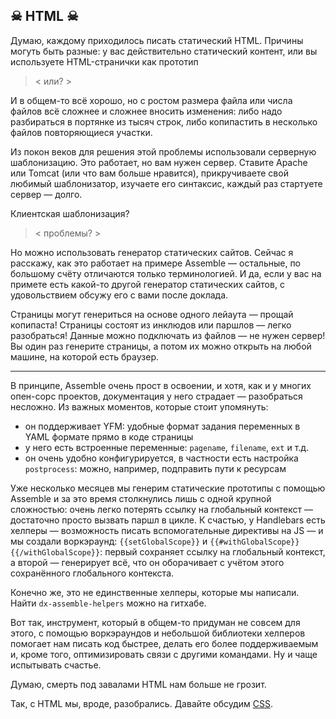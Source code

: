 ## ☠ HTML ☠

Думаю, каждому приходилось писать статический HTML. Причины могуть быть разные: у вас действительно статический контент, или вы используете HTML-странички как прототип

> < или? > 

И в общем-то всё хорошо, но с ростом размера файла или числа файлов всё сложнее и сложнее вносить изменения: либо надо разбираться в портянке из тысяч строк, либо копипастить в несколько файлов повторяющиеся участки.

Из покон веков для решения этой проблемы использовали серверную шаблонизацию. Это работает, но вам нужен сервер. Ставите Apache или Tomcat (или что вам больше нравится), прикручиваете свой любимый шаблонизатор, изучаете его синтаксис, каждый раз стартуете сервер — долго.

Клиентская шаблонизация? 

> < проблемы? >

Но можно использовать генератор статических сайтов. Сейчас я расскажу, как это работает на примере Assemble — остальные, по большому счёту отличаются только терминологией. И да, если у вас на примете есть какой-то другой генератор статических сайтов, с удовольствием обсужу его с вами после доклада.

Страницы могут генериться на основе одного лейаута — прощай копипаста! Страницы состоят из инклюдов или паршлов — легко разобраться! Данные можно подключать из файлов — не нужен сервер! Вы один раз генерите страницы, а потом их можно открыть на любой машине, на которой есть браузер.

---

В принципе, Assemble очень прост в освоении, и хотя, как и у многих опен-сорс проектов, документация у него страдает — разобраться несложно. Из важных моментов, которые стоит упомянуть:
* он поддерживает YFM: удобные формат задания переменных в YAML формате прямо в коде страницы
* у него есть встроенные переменные: `pagename`, `filename`, `ext` и т.д.
* он очень удобно конфигурируется, в частности есть настройка `postprocess`: можно, например, подправить пути к ресурсам

Уже несколько месяцев мы генерим статические прототипы с помощью Assemble и за это время столкнулись лишь с одной крупной сложностью: очень легко потерять ссылку на глобальный контекст — достаточно просто вызвать паршл в цикле. К счастью, у Handlebars есть хелперы — возможность писать вспомогательные директивы на JS — и мы создали воркэраунд:
`{{setGlobalScope}}` и `{{#withGlobalScope}}{{/withGlobalScope}}`: первый сохраняет ссылку на глобальный контекст, а второй — генерирует всё, что он оборачивает с учётом этого сохранённого глобального контекста.

Конечно же, это не единственные хелперы, которые мы написали. Найти `dx-assemble-helpers` можно на гитхабе.

Вот так, инструмент, который в общем-то придуман не совсем для этого, с помощью воркэраундов и небольшой библиотеки хелперов помогает нам писать код быстрее, делать его более поддерживаемым и, кроме того, оптимизировать связи с другими командами. Ну и чаще испытывать счастье.

Думаю, смерть под завалами HTML нам больше не грозит.

Так, с HTML мы, вроде, разобрались. Давайте обсудим [CSS](stylus.md).
